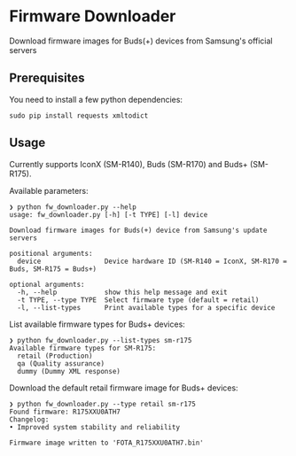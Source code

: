 # Firmware Downloader
Download firmware images for Buds(+) devices from Samsung's official servers

## Prerequisites

You need to install a few python dependencies:
```
sudo pip install requests xmltodict
```

## Usage

Currently supports IconX (SM-R140), Buds (SM-R170) and Buds+ (SM-R175).

Available parameters:
```
❯ python fw_downloader.py --help
usage: fw_downloader.py [-h] [-t TYPE] [-l] device

Download firmware images for Buds(+) device from Samsung's update servers

positional arguments:
  device                Device hardware ID (SM-R140 = IconX, SM-R170 = Buds, SM-R175 = Buds+)

optional arguments:
  -h, --help            show this help message and exit
  -t TYPE, --type TYPE  Select firmware type (default = retail)
  -l, --list-types      Print available types for a specific device
```

List available firmware types for Buds+ devices:
```
❯ python fw_downloader.py --list-types sm-r175
Available firmware types for SM-R175:
  retail (Production)
  qa (Quality assurance)
  dummy (Dummy XML response)
```

Download the default retail firmware image for Buds+ devices:
```
❯ python fw_downloader.py --type retail sm-r175
Found firmware: R175XXU0ATH7
Changelog:
• Improved system stability and reliability

Firmware image written to 'FOTA_R175XXU0ATH7.bin'
```

